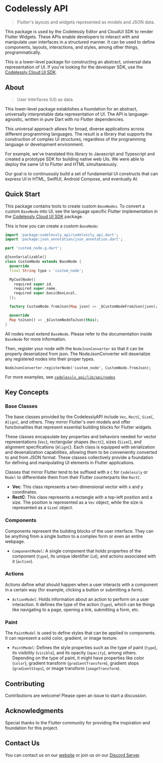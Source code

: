 # Codelessly API

> Flutter's layouts and widgets represented as models and JSON data. 

This package is used by the Codelessly Editor and CloudUI SDK to render Flutter Widgets. These APIs enable developers to interact with and manipulate user interfaces in a structured manner. It can be used to define components, layouts, interactions, and styles, among other things, programmatically.

This is a lower-level package for constructing an abstract, universal data representation of UI. If you're looking for the developer SDK, use the [Codelessly Cloud UI SDK](https://pub.dev/packages/codelessly_sdk). 

## About

> User Interfaces (UI) as data.

This lower-level package establishes a foundation for an abstract, universally interpretable data representation of UI. The API is language-agnostic, written in pure Dart with no Flutter dependencies. 

This universal approach allows for broad, diverse applications across different programming languages.  The result is a library that supports the construction of complex UI structures, regardless of the programming language or development environment.

For example, we've translated this library to Javascript and Typescript and created a prototype SDK for building native web UIs. We were able to deploy the same UI to Flutter and HTML simultaneously.

Our goal is to continuously build a set of fundamental UI constructs that can express UI in HTML, SwiftUI, Android Compose, and eventually AI.

## Quick Start

This package contains tools to create custom `BaseNodes`. To convert a custom `BaseNode` into UI, see the language specific Flutter implementation in the [Codelessly Cloud UI SDK](https://pub.dev/packages/codelessly_sdk) package.

This is how you can create a custom `BaseNode`:

```dart
import 'package:codelessly_api/codelessly_api.dart';
import 'package:json_annotation/json_annotation.dart';

part 'custom_node.g.dart';

@JsonSerializable()
class CustomNode extends BaseNode {
  @override
  final String type = 'custom_node';

  MyCoolNode({
    required super.id,
    required super.name,
    required super.basicBoxLocal,
  });

  factory CustomNode.fromJson(Map json) => _$CustomNodeFromJson(json);

  @override
  Map toJson() => _$CustomNodeToJson(this);
}
```

All nodes must extend `BaseNode`. Please refer to the documentation inside `BaseNode` for more information. 

Then, register your node with the `NodeJsonConverter` so that it can be properly deserialized from json. The NodeJsonConverter will deserialize any registered nodes into their proper types.

```
NodeJsonConverter.registerNode('custom_node', CustomNode.fromJson);
```

For more examples, see [`codelessly_api/lib/api/nodes`](https://github.com/Codelessly/CodelesslyAPI/tree/main/lib/src/api/nodes)

## Key Concepts

### Base Classes

The base classes provided by the CodelesslyAPI include `Vec`, `RectC`, `SizeC`, `AlignC`, and others. They mirror Flutter's own models and offer functionalities that represent essential building blocks for Flutter widgets. 

These classes encapsulate key properties and behaviors needed for vector representations (`Vec`), rectangular shapes (`RectC`), sizes (`SizeC`), and alignment specifications (`AlignC`). Each class is equipped with serialization and deserialization capabilities, allowing them to be conveniently converted to and from JSON format. These classes collectively provide a foundation for defining and manipulating UI elements in Flutter applications.

Classes that mirror Flutter tend to be suffixed with a `C` for `Codelessly` or `Model` to
differentiate them from their Flutter counterparts like `RectC`.

- **Vec**: This class represents a two-dimensional vector with x and y coordinates.
- **RectC**: This class represents a rectangle with a top-left position and a size. The position is represented as a `Vec` object, while the size is represented as a `SizeC` object.

### Components

Components represent the building blocks of the user interface. They can be anything from a single button to a complex form or even an entire webpage.

- `ComponentModel`: A single component that holds properties of the component (`type`), its unique identifier (`id`), and actions associated with it (`action`).

### Actions

Actions define what should happen when a user interacts with a component in a certain way (for example, clicking a button or submitting a form).

- `ActionModel`: Holds information about an action to perform on a user interaction. It defines the type of the action (`type`), which can be things like navigating to a page, opening a link, submitting a form, etc.

### Paint

The `PaintModel` is used to define styles that can be applied to components. It can represent a solid color, gradient, or image texture.

- `PaintModel`: Defines the style properties such as the type of paint (`type`), its visibility (`visible`), and its opacity (`opacity`), among others. Depending on the type of paint, it might have properties like color (`color`), gradient transform (`gradientTransform`), gradient stops (`gradientStops`), or image transform (`imageTransform`).

## Contributing

Contributions are welcome! Please open an issue to start a discussion.

## Acknowledgments

Special thanks to the Flutter community for providing the inspiration and foundation for this project.

## Contact Us

You can contact us on our [website](https://codelessly.com/) or join us on
our [Discord Server](https://discord.gg/Bzaz7zmY6q).